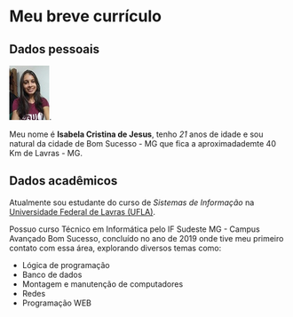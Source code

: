# Meu breve currículo

## Dados pessoais

![Foto de perfil](foto.jpeg).


Meu nome é **Isabela Cristina de Jesus**, tenho *21* anos de idade e sou natural da cidade de Bom Sucesso - MG que fica a aproximadademte 40 Km de Lavras - MG.


## Dados acadêmicos
Atualmente sou estudante do curso de *Sistemas de Informação* na [Universidade Federal de Lavras (UFLA)](https://ufla.br/).

Possuo curso Técnico em Informática pelo IF Sudeste MG - Campus Avançado Bom Sucesso, concluído no ano de 2019 onde tive meu primeiro contato com essa área, explorando diversos temas como:
* Lógica de programação
* Banco de dados
* Montagem e manutenção de computadores
* Redes
* Programação WEB
